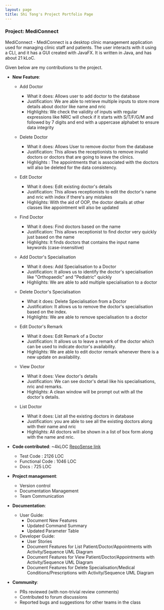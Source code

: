 ```yaml
---
layout: page
title: Shi Tong's Project Portfolio Page
---
```


### Project: MediConnect

MediConnect - MediConnect is a desktop clinic management application used for managing clinic staff and patients. The user interacts with it using a CLI, and it has a GUI created with JavaFX. It is written in Java, and has about 21 kLoC.

Given below are my contributions to the project.


* **New Feature**: 
  * Add Doctor 
    * What it does: Allows user to add doctor to the database
    * Justification: We are able to retrieve multiple inputs to store more details about doctor like name and nric  
    * Highlights: We check the validity of inputs with regular expressions like NRIC will check if it starts with S/T/F/G/M and followed by 7 digits and end with a uppercase alphabet to ensure data integrity

  * Delete Doctor
    * What it does: Allows User to remove doctor from the database
    * Justification: This allows the receptionists to remove invalid doctors or doctors that are going to leave the clinics.
    * Highlights : The appointments that is associated with the doctors will also be deleted for the data consistency.

  * Edit Doctor
    * What it does: Edit existing doctor's details
    * Justification: This allows receptionists to edit the doctor's name and nric with index if there's any mistakes 
    * Highlights: With the aid of OOP, the doctor details at other classes like appointment will also be updated

  * Find Doctor
    * What it does: Find doctors based on the name
    * Justification: This allows receptionist to find doctor very quickly just based on the name
    * Highlights: It finds doctors that contains the input name keywords (case-insensitive)

  * Add Doctor's Specialisation
    * What it does: Add Specialisation to a Doctor
    * Justification: It allows us to identify the doctor's specialisation like "Orthopaedic" and "Pediatric" quickly  
    * Highlights: We are able to add multiple specialisation to a doctor 

  * Delete Doctor's Specialisation
    * What it does: Delete Specialisation from a Doctor
    * Justification: It allows us to remove the doctor's specialisation based on the index.
    * Highlights: We are able to remove specialisation to a doctor 

  * Edit Doctor's Remark
    * What it does: Edit Remark of a Doctor
    * Justification: It allows us to leave a remark of the doctor which can be used to indicate doctor's availability.
    * Highlights: We are able to edit doctor remark whenever there is a new update on availability.

  * View Doctor
    * What it does: View doctor's details 
    * Justification: We can see doctor's detail like his specialisations, nric and remarks.
    * Highlights: A clean window will be prompt out with all the doctor's details.

  * List Doctor
    * What it does: List all the existing doctors in database
    * Justification: you are able to see all the existing doctors along with their name and nric
    * Highlights: All doctors will be shown in a list of box form along with the name and nric.


* **Code contributed**:  ~4kLOC [RepoSense link](https://nus-cs2103-ay2324s1.github.io/tp-dashboard/?search=&sort=groupTitle&sortWithin=title&timeframe=commit&mergegroup=&groupSelect=groupByRepos&breakdown=true&checkedFileTypes=docs~functional-code~test-code&since=2023-09-22&tabOpen=true&tabType=authorship&tabAuthor=kimshitong&tabRepo=AY2324S1-CS2103T-T08-1%2Ftp%5Bmaster%5D&authorshipIsMergeGroup=false&authorshipFileTypes=docs~functional-code~test-code&authorshipIsBinaryFileTypeChecked=false&authorshipIsIgnoredFilesChecked=false%23%2F)
  *  Test Code : 2126 LOC
  *  Functional Code : 1046 LOC
  *  Docs : 725 LOC


* **Project management**:
  * Version control 
  * Documentation Management
  * Team Communication 


* **Documentation**:
  * User Guide:
    * Document New Features 
    * Updated Command Summary
    * Updated Parameter Table 
  * Developer Guide:
    * User Stories
    * Document Features for List Patient/Doctor/Appointments with Activity/Sequence UML Diagram
    * Document Features for View Patient/Doctor/Appointments with Activity/Sequence UML Diagram
    * Document Features for Delete Specialisation/Medical Conditions/Prescriptions with Activity/Sequence UML Diagram

* **Community**:
  * PRs reviewed (with non-trivial review comments)
  * Contributed to forum discussions
  * Reported bugs and suggestions for other teams in the class
